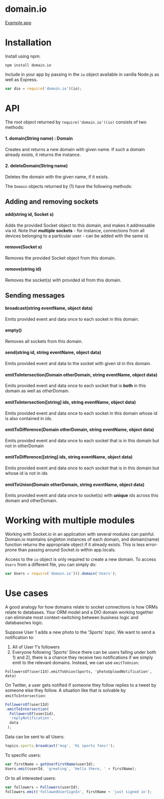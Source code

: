 # domain.io

[Example app](https://github.com/neeilan/dio-example)

# Installation
Install using npm:

```
npm install domain.io
```
Include in your app by passing in the ```io``` object available in vanilla Node.js as well as Express.
```javascript
var dio = require('domain.io')(io);
```

# API
The root object returned by  ``require('domain.io')(io)`` consists of two methods:

#### 1. domain(String name) : Domain
Creates and returns a new domain with given name. If such a domain already exists, it returns the instance.

#### 2. deleteDomain(String name)
Deletes the domain with the given name, if it exists.

The `Domain` objects returned by (1) have the following methods:


## Adding and removing sockets

#### add(string id, Socket s)
Adds the provided Socket object to this domain, and makes it addressable via id. Note that **multiple sockets** - for instance, connections from all devices belonging to a particular user - can be added with the same id.

#### remove(Socket s)
Removes the provided Socket object from this domain.

#### remove(string id)
Removes the socket(s) with provided id from this domain.


## Sending messages

#### broadcast(string eventName, object data)
Emits provided event and data once to each socket in this domain.

#### empty()
Removes all sockets from this domain.

#### send(string id, string eventName, object data)
Emits provided event and data to the socket with given id in this domain.

#### emitToIntersection(Domain otherDomain, string eventName, object data)
Emits provided event and data once to each socket that is **both** in this domain as well as otherDomain.

#### emitToIntersection([string] ids, string eventName, object data)
Emits provided event and data once to each socket in this domain whose id is also contained in ids.

#### emitToDifference(Domain otherDomain, string eventName, object data)
Emits provided event and data once to each socket that is in this domain but not in otherDomain

#### emitToDifference([string] ids, string eventName, object data)
Emits provided event and data once to each socket that is in this domain but whose id is not in ids

#### emitToUnion(Domain otherDomain, string eventName, object data)
Emits provided event and data once to socket(s) with **unique** ids across this domain and otherDomain.


# Working with multiple modules
Working with Socket.io in an application with several modules can painful.
Domain.io maintains singleton instances of each domain, and domain(name) function returns the appropriate object if it already exists.
This is less error-prone than passing around Socket.io within app.locals.

Access to the `io` object is only required to create a new domain. To access `Users` from a different file, you can simply do: 
```javascript
var Users = require('domain.io')().domain('Users');
``` 

# Use cases
A good analogy for how domains relate to socket connections is how ORMs relate to databases. Your ORM model and a DIO domain working together can eliminate most context-switching between business logic and database/ws logic.

Suppose User 1 adds a new photo to the 'Sports' topic. We want to send a notification to:
1) All of User 1's followers
2) Everyone following 'Sports'
Since there can be users falling under both 1) and 2), there is a chance they receive two notifications if we simply emit to the relevant domains.
Instead, we can use ```emitToUnion```:
```
FollowersOf(user1Id).emitToUnion(Sports, 'photoUploadNotification', data)
```

On Twitter, a user gets notified if someone they follow replies to a tweet by someone else they follow. A situation like that is solvable by ```emitToIntersection```:
```javascript
FollowersOf(user1Id)
.emitToIntersection(
  FollowersOf(user2id),
  'replyNotification',
  data
 );
```

Data can be sent to all Users:
```javascript
topics.sports.broadcast('msg', 'Hi sports fans!');
```
To specific users:
```javascript
var firstName = getUserFirstName(userId);
Users.emit(userId, 'greeting', 'Hello there, ' + firstName);
```

Or to all interested users:
```javascript
var followers = Followers(userId);
followers.emit('followedUserSignIn', firstName + 'just signed in');
```
